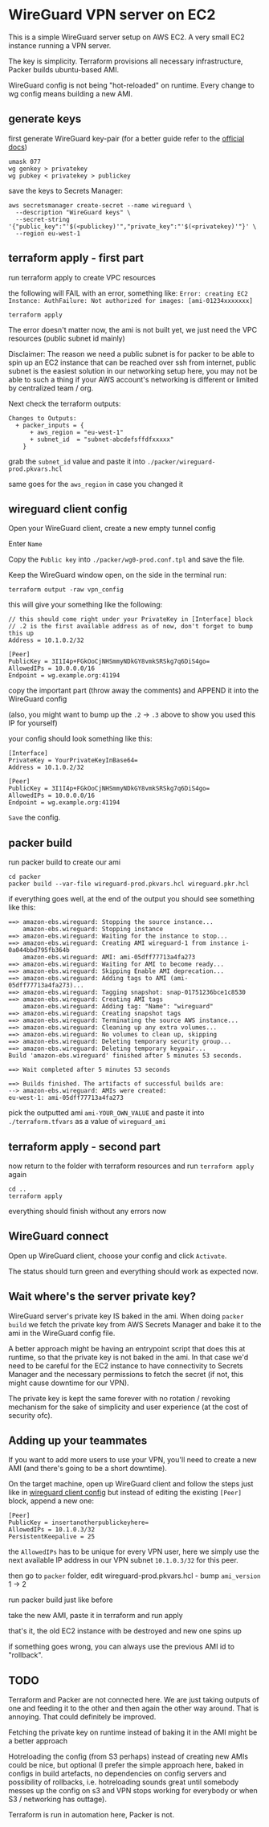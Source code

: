 # WireGuard VPN server on EC2
This is a simple WireGuard server setup on AWS EC2. A very small EC2 instance running a VPN server.

The key is simplicity. Terraform provisions all necessary infrastructure, Packer builds ubuntu-based AMI.

WireGuard config is not being "hot-reloaded" on runtime. Every change to wg config means building a new AMI.

## generate keys
first generate WireGuard key-pair (for a better guide refer to the [official docs](https://www.wireguard.com/quickstart/))
```
umask 077
wg genkey > privatekey
wg pubkey < privatekey > publickey
```

save the keys to Secrets Manager:
```
aws secretsmanager create-secret --name wireguard \
  --description "WireGuard keys" \
  --secret-string '{"public_key":"'$(<publickey)'","private_key":"'$(<privatekey)'"}' \
  --region eu-west-1
```

## terraform apply - first part
run terraform apply to create VPC resources

the following will FAIL with an error, something like: `Error: creating EC2 Instance: AuthFailure: Not authorized for images: [ami-01234xxxxxxx]`
```
terraform apply
```

The error doesn't matter now, the ami is not built yet, we just need the VPC resources (public subnet id mainly)

Disclaimer: The reason we need a public subnet is for packer to be able to spin up an EC2 instance that can be reached over ssh from internet, public subnet is the easiest solution in our networking setup here, you may not be able to such a thing if your AWS account's networking is different or limited by centralized team / org.

Next check the terraform outputs:

```
Changes to Outputs:
  + packer_inputs = {
      + aws_region = "eu-west-1"
      + subnet_id  = "subnet-abcdefsffdfxxxxx"
    }

```

grab the `subnet_id` value and paste it into `./packer/wireguard-prod.pkvars.hcl`

same goes for the `aws_region` in case you changed it

## wireguard client config
Open your WireGuard client, create a new empty tunnel config

Enter `Name`

Copy the `Public key` into `./packer/wg0-prod.conf.tpl` and save the file.

Keep the WireGuard window open, on the side in the terminal run:

```
terraform output -raw vpn_config
```

this will give your something like the following:

```
// this should come right under your PrivateKey in [Interface] block
// .2 is the first available address as of now, don't forget to bump this up
Address = 10.1.0.2/32

[Peer]
PublicKey = 3I1I4p+FGkOoCjNHSmmyNDkGY8vmkSRSkg7q6DiS4go=
AllowedIPs = 10.0.0.0/16
Endpoint = wg.example.org:41194
```

copy the important part (throw away the comments) and APPEND it into the WireGuard config

(also, you might want to bump up the `.2` -> `.3` above to show you used this IP for yourself)

your config should look something like this:

```
[Interface]
PrivateKey = YourPrivateKeyInBase64=
Address = 10.1.0.2/32

[Peer]
PublicKey = 3I1I4p+FGkOoCjNHSmmyNDkGY8vmkSRSkg7q6DiS4go=
AllowedIPs = 10.0.0.0/16
Endpoint = wg.example.org:41194
```

`Save` the config.

## packer build
run packer build to create our ami

```
cd packer
packer build --var-file wireguard-prod.pkvars.hcl wireguard.pkr.hcl
```

if everything goes well, at the end of the output you should see something like this:

```
==> amazon-ebs.wireguard: Stopping the source instance...
    amazon-ebs.wireguard: Stopping instance
==> amazon-ebs.wireguard: Waiting for the instance to stop...
==> amazon-ebs.wireguard: Creating AMI wireguard-1 from instance i-0a044bbd795fb364b
    amazon-ebs.wireguard: AMI: ami-05dff77713a4fa273
==> amazon-ebs.wireguard: Waiting for AMI to become ready...
==> amazon-ebs.wireguard: Skipping Enable AMI deprecation...
==> amazon-ebs.wireguard: Adding tags to AMI (ami-05dff77713a4fa273)...
==> amazon-ebs.wireguard: Tagging snapshot: snap-01751236bce1c8530
==> amazon-ebs.wireguard: Creating AMI tags
    amazon-ebs.wireguard: Adding tag: "Name": "wireguard"
==> amazon-ebs.wireguard: Creating snapshot tags
==> amazon-ebs.wireguard: Terminating the source AWS instance...
==> amazon-ebs.wireguard: Cleaning up any extra volumes...
==> amazon-ebs.wireguard: No volumes to clean up, skipping
==> amazon-ebs.wireguard: Deleting temporary security group...
==> amazon-ebs.wireguard: Deleting temporary keypair...
Build 'amazon-ebs.wireguard' finished after 5 minutes 53 seconds.

==> Wait completed after 5 minutes 53 seconds

==> Builds finished. The artifacts of successful builds are:
--> amazon-ebs.wireguard: AMIs were created:
eu-west-1: ami-05dff77713a4fa273
```

pick the outputted ami `ami-YOUR_OWN_VALUE` and paste it into `./terraform.tfvars` as a value of `wireguard_ami`

## terraform apply - second part

now return to the folder with terraform resources and run `terraform apply` again

```
cd ..
terraform apply
```

everything should finish without any errors now

## WireGuard connect

Open up WireGuard client, choose your config and click `Activate`.

The status should turn green and everything should work as expected now.

## Wait where's the server private key?
WireGuard server's private key IS baked in the ami. When doing `packer build` we fetch the private key from AWS Secrets Manager and bake it to the ami in the WireGuard config file.

A better approach might be having an entrypoint script that does this at runtime, so that the private key is not baked in the ami. In that case we'd need to be careful for the EC2 instance to have connectivity to Secrets Manager and the necessary permissions to fetch the secret (if not, this might cause downtime for our VPN).

The private key is kept the same forever with no rotation / revoking mechanism for the sake of simplicity and user experience (at the cost of security ofc).

## Adding up your teammates
If you want to add more users to use your VPN, you'll need to create a new AMI (and there's going to be a short downtime).

On the target machine, open up WireGuard client and follow the steps just like in [wireguard client config](#wireguard-client-config) but instead of editing the existing `[Peer]` block, append a new one:

```
[Peer]
PublicKey = insertanotherpublickeyhere=
AllowedIPs = 10.1.0.3/32
PersistentKeepalive = 25
```

the `AllowedIPs` has to be unique for every VPN user, here we simply use the next available IP address in our VPN subnet `10.1.0.3/32` for this peer.

then go to `packer` folder, edit wireguard-prod.pkvars.hcl - bump `ami_version` 1 -> 2

run packer build just like before

take the new AMI, paste it in terraform and run apply

that's it, the old EC2 instance with be destroyed and new one spins up

if something goes wrong, you can always use the previous AMI id to "rollback".

## TODO
Terraform and Packer are not connected here. We are just taking outputs of one and feeding it to the other and then again the other way around.
That is annoying. That could definitely be improved.

Fetching the private key on runtime instead of baking it in the AMI might be a better approach

Hotreloading the config (from S3 perhaps) instead of creating new AMIs could be nice, but optional (I prefer the simple approach here, baked in configs in build artefacts, no dependencies on config servers and possibility of rollbacks, i.e. hotreloading sounds great until somebody messes up the config on s3 and VPN stops working for everybody or when S3 / networking has outtage).

Terraform is run in automation here, Packer is not.
